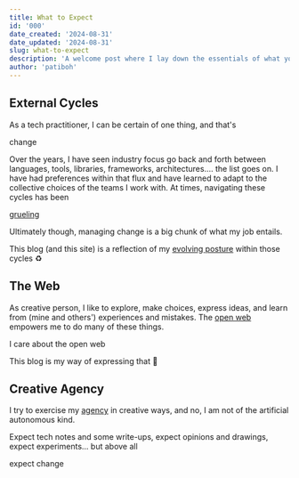 ```yaml
---
title: What to Expect
id: '000'
date_created: '2024-08-31'
date_updated: '2024-08-31'
slug: what-to-expect
description: 'A welcome post where I lay down the essentials of what you might expect from this blog.'
author: 'patiboh'
---
```


## External Cycles

As a tech practitioner, I can be certain of one thing, and that's

<div class="ff:callout bg:warning:200 maki:block card text:center font:xl">change</div>

Over the years, I have seen industry focus go back and forth between languages, tools, libraries, frameworks, architectures.... the list goes on. I have had preferences within that flux and have learned to adapt to the collective choices of the teams I work with. At times, navigating these cycles has been

<div class="ff:callout magic:dante purgatorio ink:white maki:block card text:center font:xl"><a href="/media/road-to-happy-path">grueling</a></div>

Ultimately though, managing change is a big chunk of what my job entails.

This blog (and this site) is a reflection of my [evolving posture](/doc/decisions) within those cycles ♻️

## The Web

As creative person, I like to explore, make choices, express ideas, and learn from (mine and others') experiences and mistakes. The [open web](https://www.w3.org/wiki/Open_Web_Platform) empowers me to do many of these things.

<div class="ff:callout bg:primary:300 ink:white maki:block card text:center font:xl">I care about the open web</div>

This blog is my way of expressing that 🩷

## Creative Agency

I try to exercise my [agency](https://www.recurse.com/self-directives) in creative ways, and no, I am not of the artificial autonomous kind.

Expect tech notes and some write-ups, expect opinions and drawings, expect experiments... but above all

<div class="ff:callout magic:bleu ink:white maki:block card text:center font:xl">expect change</div>
